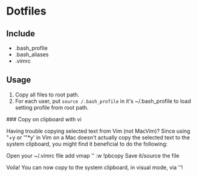 # Dotfiles

## Include 
- .bash_profile
- .bash_aliases
- .vimrc

## Usage
1. Copy all files to root path.
2. For each user, put `source /.bash_profile` in it's ~/.bash_profile to load setting profile from root path.


### Copy on clipboard with vi

Having trouble copying selected text from Vim (not MacVim)? Since using "+y or '"*y' in Vim on a Mac doesn't actually copy the selected text to the system clipboard, you might find it beneficial to do the following:

Open your ~/.vimrc file
add vmap '' :w !pbcopy<CR><CR>
Save it/source the file

Voila! You can now copy to the system clipboard, in visual mode, via ''!
